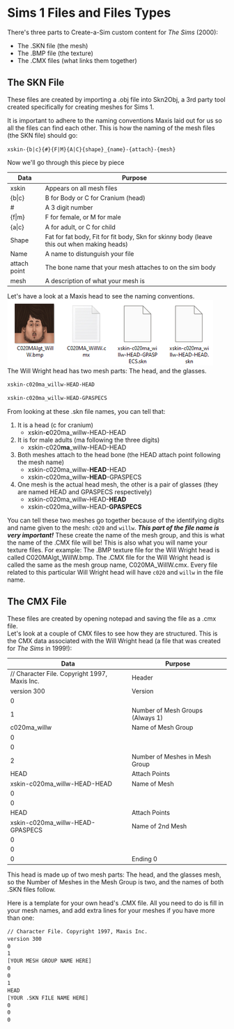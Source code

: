 # Sims 1 Files and Files Types 
There's three parts to Create-a-Sim custom content for *The Sims* (2000):
* The .SKN file (the mesh)
* The .BMP file (the texture)
* The .CMX files (what links them together)
## The SKN File
These files are created by importing a .obj file into Skn2Obj, a 3rd party tool created specifically for creating meshes for Sims 1.  

It is important to adhere to the naming conventions Maxis laid out for us so all the files can find each other. This is how the naming of the mesh files (the SKN file) should go:  

`xskin-{b|c}{#}{F|M}{A|C}{shape}_{name}-{attach}-{mesh}`  

Now we'll go through this piece by piece

| Data | Purpose |
| ------ | ------ |
| xskin | Appears on all mesh files |
| {b\|c} | B for Body or C for Cranium (head) |
| # | A 3 digit number |
| {f\|m} | F for female, or M for male |
| {a\|c} | A for adult, or C for child |
| Shape | Fat for fat body, Fit for fit body, Skn for skinny body (leave this out when making heads) |
| Name | A name to distunguish your file |
| attach point | The bone name that your mesh attaches to on the sim body |
| mesh | A description of what your mesh is|  

Let's have a look at a Maxis head to see the naming conventions.
![Files](skn1.jpg)  
 The Will Wright head has two mesh parts: The head, and the glasses.  
```sh
xskin-c020ma_willw-HEAD-HEAD
```
```sh
xskin-c020ma_willw-HEAD-GPASPECS
```
From looking at these .skn file names, you can tell that: 
1. It is a head (c for cranium)
   - xskin-**c**020ma_willw-HEAD-HEAD
2. It is for male adults (ma following the three digits)
   - xskin-c020**ma**_willw-HEAD-HEAD
3. Both meshes attach to the head bone (the HEAD attach point following the mesh name)
   - xskin-c020ma_willw-**HEAD**-HEAD
   - xskin-c020ma_willw-**HEAD**-GPASPECS
4. One mesh is the actual head mesh, the other is a pair of glasses (they are named HEAD and GPASPECS respectively)
    - xskin-c020ma_willw-HEAD-**HEAD**
   - xskin-c020ma_willw-HEAD-**GPASPECS**

You can tell these two meshes go together because of the identifying digits and name given to the mesh: `c020` and `willw`. ***This part of the file name is very important!*** These create the name of the mesh group, and this is what the name of the .CMX file will be! This is also what you will name your texture files. For example: The .BMP texture file for the Will Wright head is called C020MAlgt_WillW.bmp. The .CMX file for the Will Wright head is called the same as the mesh group name, C020MA_WillW.cmx. Every file related to this particular Will Wright head will have `c020` and `willw` in the file name.


## The CMX File
These files are created by opening notepad and saving the file as a .cmx file.  
Let's look at a couple of CMX files to see how they are structured. This is the CMX data associated with the Will Wright head (a file that was created for *The Sims* in 1999!):

| Data | Purpose |
| ------ | ------ |
| // Character File. Copyright 1997, Maxis Inc. | Header |
| version 300 | Version |
| 0 |  |
| 1 | Number of Mesh Groups (Always 1) |
| c020ma_willw | Name of Mesh Group|
| 0 |  |
| 0 |  |
| 2 |Number of Meshes in Mesh Group|
| HEAD | Attach Points |
|xskin-c020ma_willw-HEAD-HEAD| Name of Mesh|
| 0 |  |
| 0 |  |
| HEAD | Attach Points |
| xskin-c020ma_willw-HEAD-GPASPECS| Name of 2nd Mesh|
| 0 |  |
| 0 |  |
| 0 |Ending 0|

This head is made up of two mesh parts: The head, and the glasses mesh, so the Number of Meshes in the Mesh Group is two, and the names of both .SKN files follow.

Here is a template for your own head's .CMX file. All you need to do is fill in your mesh names, and add extra lines for your meshes if you have more than one:
```sh
// Character File. Copyright 1997, Maxis Inc.
version 300
0
1
[YOUR MESH GROUP NAME HERE]
0
0
1
HEAD
[YOUR .SKN FILE NAME HERE]
0
0
0
```
